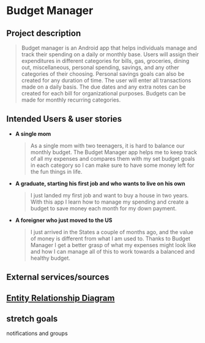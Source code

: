 # Budget Manager

## Project description

>Budget manager is an Android app that helps individuals manage and track their spending on a daily 
or monthly base. 
Users will assign their expenditures in different categories for bills, gas, groceries, dining out, 
miscellaneous, personal spending, savings, and any other categories of their choosing. 
Personal savings goals can also be created for any duration of time. 
The user will enter all transactions made on a daily basis. 
The due dates and any extra notes can be created for each bill for organizational purposes. 
Budgets can be made for monthly recurring categories. 


## Intended Users & user stories

   * **A single mom**
        > As a single mom with two teenagers, it is hard to balance our monthly budget. The Budget 
          Manager app helps me to keep track of all my expenses and compares them with my set budget
          goals in each category so I can make sure to have some money left for the fun things
          in life.
    
   * **A graduate, starting his first job and who wants to live on his own**
        > I just landed my first job and want to buy a house in two years. With this app I learn 
          how to manage my spending and create a budget to save money each month for my down payment.
        
   * **A foreigner who just moved to the US**
        > I just arrived in the States a couple of months ago, and the value of money is different 
          from what I am used to. Thanks to Budget Manager I get a better grasp of what my 
          expenses might look like and how I can manage all of this to work towards a balanced and
          healthy budget.
                                                  

## External services/sources



## [Entity Relationship Diagram](docs/erd.md)


## stretch goals

notifications and groups